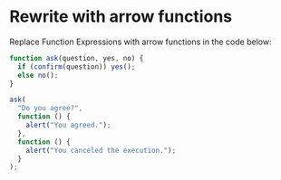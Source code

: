 # Rewrite with arrow functions

Replace Function Expressions with arrow functions in the code below:

```js run
function ask(question, yes, no) {
  if (confirm(question)) yes();
  else no();
}

ask(
  "Do you agree?",
  function () {
    alert("You agreed.");
  },
  function () {
    alert("You canceled the execution.");
  }
);
```
